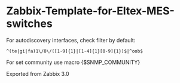 # Zabbix-Template-for-Eltex-MES-switches
For autodiscovery interfaces, check filter by default: 

    ^(te|gi|fa)1\/0\/([1-9]{1}|[1-4]{1}[0-9]{1})$|^oob$

For set community use macro {$SNMP_COMMUNITY}

Exported from Zabbix 3.0
